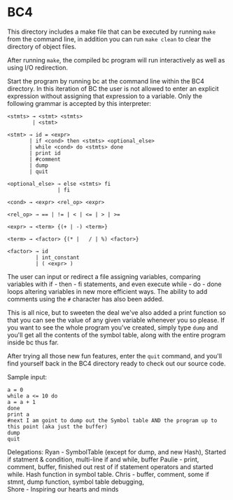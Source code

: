 # BC4

This directory includes a make file that can be executed by running `make` from the command line, in addition you can run `make clean` to clear the directory of object files.

After running `make`, the compiled bc program will run interactively as well as using I/O redirection.

Start the program by running bc at the command line within the BC4 directory. In this iteration of BC the user is not allowed to enter an explicit expression without assigning that expression to a variable. Only the following grammar is accepted by this interpreter:
```
<stmts> → <stmt> <stmts>
        | <stmt>
  
<stmt> → id = <expr>
       | if <cond> then <stmts> <optional_else> 
       | while <cond> do <stmts> done
       | print id
       | #comment
       | dump
       | quit
  
<optional_else> → else <stmts> fi 
                | fi
  
<cond> → <expr> <rel_op> <expr>
  
<rel_op> → == | != | < | <= | > | >= 

<expr> → <term> {(+ | -) <term>} 
  
<term> → <factor> {(* |   / | %) <factor>} 
  
<factor> → id 
         | int_constant 
         | ( <expr> )
```


The user can input or redirect a file assigning variables, comparing variables with if - then - fi statements, and even execute while - do - done loops altering variables in new more efficient ways. The ability to add comments using the `#` character has also been added.

This is all nice, but to sweeten the deal we've also added a print function so that you can see the value of any given variable whenever you so please. If you want to see the whole program you've created, simply type `dump` and you'll get all the contents of the symbol table, along with the entire program inside bc thus far.

After trying all those new fun features, enter the `quit` command, and you'll find yourself back in the BC4 directory ready to check out our source code.

Sample input:
```
a = 0
while a <= 10 do 
a = a + 1
done
print a
#next I am goint to dump out the Symbol table AND the program up to this point (aka just the buffer)
dump
quit
```

Delegations:
Ryan - SymbolTable (except for dump, and new Hash), Started if statment & condition, multi-line if and while, buffer
Paulie - print, comment, buffer, finished out rest of if statement operators and started while. Hash function in symbol table.
Chris - buffer, comment, some if stmnt, dump function, symbol table debugging,    
Shore - Inspiring our hearts and minds
